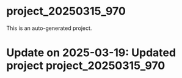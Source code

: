 # project_20250315_970

This is an auto-generated project.

# Update on 2025-03-19: Updated project project_20250315_970
